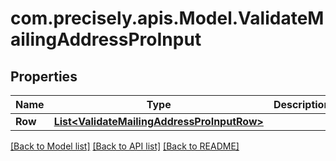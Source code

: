 # com.precisely.apis.Model.ValidateMailingAddressProInput
## Properties

Name | Type | Description | Notes
------------ | ------------- | ------------- | -------------
**Row** | [**List&lt;ValidateMailingAddressProInputRow&gt;**](ValidateMailingAddressProInputRow.md) |  | [optional] 

[[Back to Model list]](../README.md#documentation-for-models) [[Back to API list]](../README.md#documentation-for-api-endpoints) [[Back to README]](../README.md)

